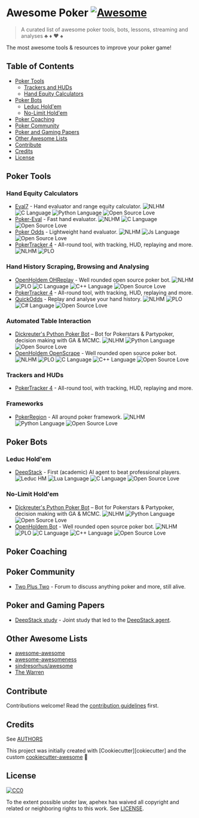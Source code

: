 <link rel="stylesheet" href="https://cdn.rawgit.com/konpa/devicon/df6431e323547add1b4cf45992913f15286456d3/devicon.min.css">

# Awesome Poker [![Awesome][awesome-badge]][awesome-link]

> A curated list of awesome poker tools, bots, lessons, streaming and analyses :clubs: :diamonds: :hearts: :spades:

The most awesome tools & resources to improve your poker game!

## Table of Contents

- [Poker Tools](#tools)
  - [Trackers and HUDs](#trackers-and-huds)
  - [Hand Equity Calculators](#hand-equity-calculators)
- [Poker Bots](#poker-bots)
  - [Leduc Hold'em](#leduc-holdem)
  - [No-Limit Hold'em](#no-limit-holdem)
- [Poker Coaching](#poker-coaching)
- [Poker Community](#poker-community)
- [Poker and Gaming Papers](#poker-and-gaming-papers)
- [Other Awesome Lists](#other-awesome-lists)
- [Contribute](#contribute)
- [Credits](#credits)
- [License](#license)

## Poker Tools

### Hand Equity Calculators

- [Eval7](https://github.com/julianandrews/pyeval7) - Hand evaluator and range equity calculator.
  ![NLHM][nlhm-badge]
  ![C Language][c-badge]
  ![Python Language][python-badge]
  ![Open Source Love][open-source-badge]
- [Poker-Eval](https://www.codeproject.com/Articles/12279/Fast-Texas-Holdem-Hand-Evaluation-and-Analysis) - Fast hand evaluator.
  ![NLHM][nlhm-badge]
  ![C Language][c-badge]
  ![Open Source Love][open-source-badge]
- [Poker Odds](https://github.com/CookPete/poker-odds) - Lightweight hand evaluator.
  ![NLHM][nlhm-badge]
  ![Js Language][javascript-badge]
  ![Open Source Love][open-source-badge]
- [PokerTracker 4](https://www.pokertracker.com/) - All-round tool, with tracking, HUD, replaying and more.
  ![NLHM][nlhm-badge]
  ![PLO][plo-badge]

### Hand History Scraping, Browsing and Analysing

- [OpenHoldem OHReplay](https://github.com/OpenHoldem/openholdembot/tree/master/OHReplay) - Well rounded open source poker bot.
  ![NLHM][nlhm-badge]
  ![PLO][plo-badge]
  ![C Language][c-badge]
  ![C++ Language][cplusplus-badge]
  ![Open Source Love][open-source-badge]
- [PokerTracker 4](https://www.pokertracker.com/) - All-round tool, with tracking, HUD, replaying and more.
- [QuickOdds](https://github.com/sangaman/quickodds) - Replay and analyse your hand history.
  ![NLHM][nlhm-badge]
  ![PLO][plo-badge]
  ![C# Language][csharp-badge]
  ![Open Source Love][open-source-badge]

### Automated Table Interaction

- [Dickreuter's Python Poker Bot](https://github.com/dickreuter/Poker) – Bot for Pokerstars & Partypoker, decision making with GA & MCMC.
  ![NLHM][nlhm-badge]
  ![Python Language][python-badge]
  ![Open Source Love][open-source-badge]
- [OpenHoldem OpenScrape](https://github.com/OpenHoldem/openholdembot/tree/master/OpenScrape) - Well rounded open source poker bot.
  ![NLHM][nlhm-badge]
  ![PLO][plo-badge]
  ![C Language][c-badge]
  ![C++ Language][cplusplus-badge]
  ![Open Source Love][open-source-badge]

### Trackers and HUDs

- [PokerTracker 4](https://www.pokertracker.com/) - All-round tool, with tracking, HUD, replaying and more. 

### Frameworks

- [PokerRegion](https://github.com/pokerregion/poker) - All around poker framework.
  ![NLHM][nlhm-badge]
  ![Python Language][python-badge]
  ![Open Source Love][open-source-badge]

## Poker Bots

### Leduc Hold'em

- [DeepStack](https://github.com/lifrordi/DeepStack-Leduc) - First (academic) AI agent to beat professional players.
  ![Leduc HM][leduchm-badge]
  ![Lua Language][lua-badge]
  ![C Language][c-badge]
  ![Open Source Love][open-source-badge]

### No-Limit Hold'em

- [Dickreuter's Python Poker Bot](https://github.com/dickreuter/Poker) – Bot for Pokerstars & Partypoker, decision making with GA & MCMC.
  ![NLHM][nlhm-badge]
  ![Python Language][python-badge]
  ![Open Source Love][open-source-badge]
- [OpenHoldem Bot](https://github.com/OpenHoldem/openholdembot) - Well rounded open source poker bot.
  ![NLHM][nlhm-badge]
  ![PLO][plo-badge]
  ![C Language][c-badge]
  ![C++ Language][cplusplus-badge]
  ![Open Source Love][open-source-badge]

## Poker Coaching

## Poker Community

- [Two Plus Two](https://forumserver.twoplustwo.com/) - Forum to discuss anything poker and more, still alive.

## Poker and Gaming Papers

- [DeepStack study](https://www.deepstack.ai/s/DeepStack.pdf) - Joint study that led to the [DeepStack agent](https://github.com/lifrordi/DeepStack-Leduc).

## Other Awesome Lists

* [awesome-awesome](https://github.com/emijrp/awesome-awesome)
* [awesome-awesomeness](https://github.com/bayandin/awesome-awesomeness)
* [sindresorhus/awesome](https://github.com/sindresorhus/awesome)
* [The Warren](https://github.com/torchhound/warren)

## Contribute

Contributions welcome! Read the [contribution guidelines](CONTRIBUTING.md) first.

## Credits

See [AUTHORS](AUTHORS.md)

This project was initially created with [Cookiecutter][cokiecutter] and the custom [cookiecutter-awesome][cookiecutter-awesome] :cookie:

## License

[![CC0][CC0-badge]][CC0-link]

To the extent possible under law, apehex has waived all copyright
and related or neighboring rights to this work. See [LICENSE](LICENSE).

[awesome-badge]: https://cdn.rawgit.com/sindresorhus/awesome/d7305f38d29fed78fa85652e3a63e154dd8e8829/media/badge.svg
[awesome-link]: https://github.com/sindresorhus/awesome
[CC0-badge]: http://mirrors.creativecommons.org/presskit/buttons/88x31/svg/cc-zero.svg
[CC0-link]: https://creativecommons.org/publicdomain/zero/1.0/
[cookiecutter]: https://github.com/audreyr/cookiecutter
[cookiecutter-awesome]: https://github.com/apehex/cookiecutter-git

[c-badge]: https://img.shields.io/badge/-C-blue.svg?style=flat&logo=c&colorA=grey
[cplusplus-badge]: https://img.shields.io/badge/-C++-blue.svg?style=flat&logo=cplusplus&colorA=grey
[csharp-badge]: https://img.shields.io/badge/-C#-blue.svg?style=flat&logo=csharp&colorA=grey
[javascript-badge]: https://img.shields.io/badge/-Js-blue.svg?style=flat&logo=javascript&colorA=grey
[lua-badge]: https://img.shields.io/badge/-Lua-blue.svg?style=flat&logo=lua&colorA=grey
[open-source-badge]: https://img.shields.io/badge/-OS-red.svg?style=flat&logo=github&colorA=grey
[python-badge]: https://img.shields.io/badge/-Py-blue.svg?style=flat&logo=python&colorA=grey

[leduchm-badge]: https://img.shields.io/badge/-Leduc-green.svg?style=flat&logo=chip&colorA=grey
[nlhm-badge]: https://img.shields.io/badge/-NLHM-green.svg?style=flat&logo=chip&colorA=grey
[plo-badge]: https://img.shields.io/badge/-PLO-green.svg?style=flat&logo=chip&colorA=grey